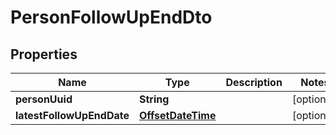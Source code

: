 # PersonFollowUpEndDto

## Properties
Name | Type | Description | Notes
------------ | ------------- | ------------- | -------------
**personUuid** | **String** |  |  [optional]
**latestFollowUpEndDate** | [**OffsetDateTime**](OffsetDateTime.md) |  |  [optional]
